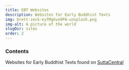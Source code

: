 ```yaml
---
title: EBT Websites
description: Websites for Early Buddhist Texts
img: brett-zeck-eyfMgGvo9PA-unsplash.png
img-alt: A picture of the world
slugDir: sites
order: 2
---
```

### Contents
Websites for Early Buddhist Texts found on [SuttaCentral](https://suttacentral.net)


